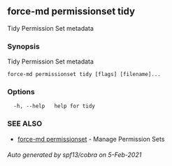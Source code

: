 ## force-md permissionset tidy

Tidy Permission Set metadata

### Synopsis

Tidy Permission Set metadata

```
force-md permissionset tidy [flags] [filename]...
```

### Options

```
  -h, --help   help for tidy
```

### SEE ALSO

* [force-md permissionset](force-md_permissionset.md)	 - Manage Permission Sets

###### Auto generated by spf13/cobra on 5-Feb-2021

